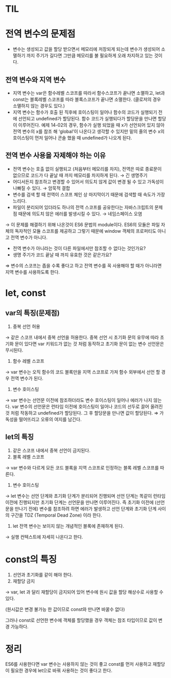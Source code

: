 # TIL

# 전역 변수의 문제점

- 변수는 생성되고 값을 할당 받으면서 메모리에 저장되게 되는데 변수가 생성되어 소멸하기 까지 주기가 길다면 그만큼 메모리를 불 필요하게 오래 차지하고 있는 것이다.

## 전역 변수와 지역 변수

- 지역 변수는 var은 함수레벨 스코프를 따라서 함수스코프가 끝나면 소멸하고, let과 const는 블록레벨 스코프를 따라 블록스코프가 끝나면 소멸한다. (클로저의 경우 소멸하지 않는 경우도 있다.)
- 지역 변수는 함수가  호출 된 직후에 호이스팅이 일어나  함수의 코드가 실행되기 전에 선언되고 undefined가 할당된다. 함수 코드가 실행되다가 할당문을 만나면 할당이 이루어진다. 예제 14-02의 경우, 함수가 실행 되었을 때 x가 선언되어 있지 않아 전역 변수의 x를 참조 해 ‘global’이 나온다고 생각할 수 있지만 밑의 줄의 변수 x의 호이스팅이 먼저 일어나 콘솔 했을 때 undefined가 나오게 된다.

## 전역 변수 사용을 자제해야 하는 이유

- 전역 변수는 호출 없이 실행되고 (처음부터 메모리를 차지), 전역은 따로 종료문이 없으므로 코드가 다 끝날 때 까지 메모리를 차지하게 된다. → 긴 생명주기
- 어디서든지 참조하고 변경할 수 있어서 의도치 않게 값이 변경 될 수 있고 가독성이 나빠질 수 있다. → 암묵적 결합
- 변수를 검색 할 때 전역이 스코프 체인 상 마지막이기 때문에 검색할 때 속도가 가장 느리다.
- 파일이 분리되어 있더라도 하나의 전역 스코프를 공유한다는 자바스크립트의 문제점 때문에 의도치 않은 에러를 발생시킬 수 있다. → 네임스페이스 오염

→ 이 문제를 해결하기 위해 나온것이 ES6 문법의 module이다. ES6의 모듈은 파일 자체의 독자적인 모듈 스코프를 제공하고 그렇기 때문에 window 객체의 프로퍼티도 아니고 전역 변수가 아니다.

- 전역 변수가 아니라는 것이 다른 파일에서만 참조할 수 없다는 것인가요?
- 생명 주기가 코드 끝날 때 까지 유효한 것은 같은가요?

⇒ 변수의 스코프는 좁을 수록 좋다고 하고 전역 변수를 꼭 사용해야 할 때가 아니라면 지역 변수를 사용하도록 한다.

# let, const

## var의 특징(문제점)

1. 중복 선언 허용

→ 같은 스코프 내에서 중복 선언을 허용한다. 중복 선언 시 초기화 문의 유무에 따라 초기화 문이 있다면 var 키워드가 없는 것 처럼 동작하고 초기화 문이 없는 변수 선언문은 무시된다.

1. 함수 레벨 스코프

→ var 변수는 오직 함수의 코드 블록만을 지역 스코프로 가져 함수 외부에서 선언 할 경우 전역 변수가 된다.

1. 변수 호이스팅

→ var 변수는 선언문 이전에 참조하더라도 변수 호이스팅이 일어나 에러가 나지 않는다. var 변수의 선언문은 런타임 이전에 호이스팅이 일어나 코드의 선두로 끌어 올려진 것 처럼 작동하고 undefined가 할당된다. 그 후 할당문을 만나면 값이 할당된다. ⇒ 가독성을 떨어뜨리고 오류의 여지를 남긴다.

## let의 특징

1. 같은 스코프 내에서 중복 선언이 금지된다.
2. 블록 레벨 스코프

→ var 변수와 다르게 모든 코드 블록을 지역 스코프로 인정하는 블록 레벨 스코프를 따른다.

1. 변수 호이스팅

→ let 변수는 선언 단계와 초기화 단계가 분리되어 진행되며 선언 단계는 똑같이 런타임 이전에 진행되지만 초기화 단계는 선언문을 만나면 이루어진다. 즉 초기화 이전에 (선언문을 만나기 전에) 변수를 참조하려 하면 에러가 발생하고 선언 단계와 초기화 단계 사이의 구간을 TDZ (Temporal Dead Zone) 이라 한다.

1. let 전역 변수는 보이지 않는 개념적인 블록에 존재하게 된다.

→ 실행 컨텍스트에 자세히 나온다고 한다.

# const의 특징

1. 선언과 초기화를 같이 해야 한다.
2. 재할당 금지

→ var, let 과 달리 재할당이 금지되어 있어 변수에 원시 값을 할당 해상수로 사용할 수 있다.

(원시값은 변경 불가능 한 값이므로 const와 만나면 바꿀수 없다)

그러나 const로 선언한 변수에 객체를 할당했을 경우 객체는 참조 타입이므로 값이 변경 가능하다.

# 정리

ES6를 사용한다면 var 변수는 사용하지 않는 것이 좋고 const를 먼저 사용하고 재할당이 필요한 경우에 let으로 바꿔 사용하는 것이 좋다고 한다.

